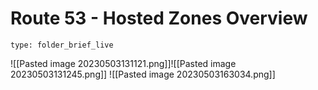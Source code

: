 # Route 53 - Hosted Zones Overview
 
```ccard
type: folder_brief_live
```
 
![[Pasted image 20230503131121.png]]![[Pasted image 20230503131245.png]]
![[Pasted image 20230503163034.png]]




